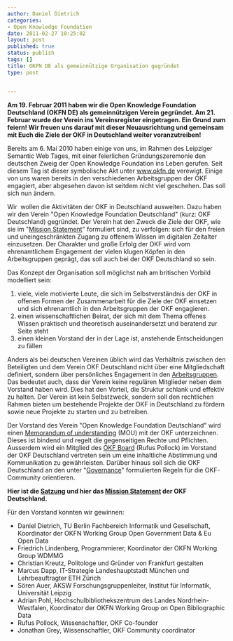 ```yaml
---
author: Daniel Dietrich
categories:
- Open Knowledge Foundation
date: 2011-02-27 10:25:02
layout: post
published: true
status: publish
tags: []
title: OKFN DE als gemeinnützige Organisation gegründet
type: post


---
```


**Am 19. Februar 2011 haben wir die Open Knowledge Foundation Deutschland (OKFN DE) als gemeinnützigen Verein gegründet. Am 21. Februar wurde der Verein ins Vereinsregister eingetragen. Ein Grund zum feiern! Wir freuen uns darauf mit dieser Neuausrichtung und gemeinsam mit Euch die Ziele der OKF in Deutschland weiter voranzutreiben!**

Bereits am 6. Mai 2010 haben einige von uns, im Rahmen des Leipziger Semantic Web Tages, mit einer feierlichen Gründungszeremonie den deutschen Zweig der Open Knowledge Foundation ins Leben gerufen. Seit diesem Tag ist dieser symbolische Akt unter www.okfn.de verewigt. Einige von uns waren bereits in den verschiedenen Arbeitsgruppen der OKF engagiert, aber abgesehen davon ist seitdem nicht viel geschehen. Das soll sich nun ändern.

Wir  wollen die Aktivitäten der OKF in Deutschland ausweiten. Dazu haben wir den Verein "Open Knowledge Foundation Deutschland" (kurz: OKF Deutschland) gegründet. Der Verein hat den Zweck die Ziele der OKF, wie sie im "[Mission Statement](http://okfn.org/about/vision/)" formuliert sind, zu verfolgen: sich für den freien und uneingeschränkten Zugang zu offenem Wissen im digitalen Zeitalter einzusetzen. Der Charakter und große Erfolg der OKF wird vom ehrenamtlichem Engagement der vielen klugen Köpfen in den Arbeitsgruppen geprägt, das soll auch bei der OKF Deutschland so sein.

Das Konzept der Organisation soll möglichst nah am britischen Vorbild modelliert sein:

  1. viele, viele motivierte Leute, die sich im Selbstverständnis der OKF in offenen Formen der Zusammenarbeit für die Ziele der OKF einsetzen und sich ehrenamtlich in den Arbeitsgruppen der OKF engagieren.
  2. einen wissenschaftlichen Beirat, der sich mit dem Thema offenes Wissen praktisch und theoretisch auseinandersetzt und beratend zur Seite steht
  3. einen kleinen Vorstand der in der Lage ist, anstehende Entscheidungen zu fällen

Anders als bei deutschen Vereinen üblich wird das Verhältnis zwischen den Beteiligten und dem Verein OKF Deutschland nicht über eine Mitgliedschaft definiert, sondern über persönliches Engagement in den [Arbeitsgruppen](http://wiki.okfn.org/wg/). Das bedeutet auch, dass der Verein keine regulären Mitglieder neben dem Vorstand haben wird. Dies hat den Vorteil, die Struktur schlank und effektiv zu halten. Der Verein ist kein Selbstzweck, sondern soll den rechtlichen Rahmen bieten um bestehende Projekte der OKF in Deutschland zu fördern sowie neue Projekte zu starten und zu betreiben.

Der Vorstand des Verein "Open Knowledge Foundation Deutschland" wird einen [Memorandum of understanding](http://bit.ly/okf-mou) (MOU) mit der OKF unterzeichnen. Dieses ist bindend und regelt die gegenseitigen Rechte und Pflichten. Ausserdem wird ein Mitglied des [OKF Board](http://okfn.org/about/people/#board-of-directors%20) (Rufus Pollock) im Vorstand der OKF Deutschland vertreten sein um eine inhaltliche Abstimmung und Kommunikation zu gewährleisten. Darüber hinaus soll sich die OKF Deutschland an den unter "[Governance](http://okfn.org/governance/)" formulierten Regeln für die OKF-Community orientieren.

**Hier ist die [Satzung](http://okfn.de/about/statute/) und hier das [Mission Statement](http://okfn.de/about/mission/) der OKF Deutschland.**

Für den Vorstand konnten wir gewinnen:

  * Daniel Dietrich, TU Berlin Fachbereich Informatik und Gesellschaft, Koordinator der OKFN Working Group Open Government Data & Eu Open Data
  * Friedrich Lindenberg, Programmierer, Koordinator der OKFN Working Group WDMMG
  * Christian Kreutz, Politologe und Gründer von Frankfurt gestalten
  * Marcus Dapp, IT-Strategie Landeshauptstadt München und Lehrbeauftragter ETH Zürich
  * Sören Auer, AKSW Forschungsgruppenleiter, Institut für Informatik, Universität Leipzig
  * Adrian Pohl, Hochschulbibliothekszentrum des Landes Nordrhein-Westfalen, Koordinator der OKFN Working Group on Open Bibliographic Data
  * Rufus Pollock, Wissenschaftler, OKF Co-founder
  * Jonathan Grey, Wissenschaftler, OKF Community coordinator